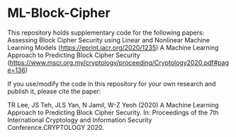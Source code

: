 # ML-Block-Cipher

This repository holds supplementary code for the following papers:
Assessing Block Cipher Security using Linear and Nonlinear Machine Learning Models (https://eprint.iacr.org/2020/1235)
A Machine Learning Approach to Predicting Block Cipher Security (https://www.mscr.org.my/cryptology/proceeding/Cryptology2020.pdf#page=136)

If you use/modify the code in this repository for your own research and publish it, please cite the paper:

TR Lee, JS Teh, JLS Yan, N Jamil, W-Z Yeoh (2020) A Machine Learning Approach to Predicting Block Cipher Security. In: Proceedings of the 7th International Cryptology and Information Security Conference.CRYPTOLOGY 2020.

